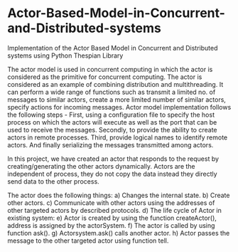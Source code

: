 # Actor-Based-Model-in-Concurrent-and-Distributed-systems
Implementation of the Actor Based Model in Concurrent and Distributed systems using Python Thespian Library

The actor model is used in concurrent computing in which the actor is considered as the primitive for concurrent computing. The actor is considered as an example of combining distribution and multithreading. It can perform a wide range of functions such as transmit a limited no. of messages to similar actors, create a more limited number of similar actors, specify actions for incoming messages.
Actor model implementation follows the following steps - First, using a configuration file to specify the host process on which the actors will execute as well as the port that can be used to receive the messages. Secondly, to provide the ability to create actors in remote processes. Third, provide logical names to identify remote actors. And finally serializing the messages transmitted among actors.

In this project, we have created an actor that responds to the request by creating/generating the other actors dynamically. Actors are the independent of process, they do not copy the data instead they directly send data to the other process.

The actor does the following things:
a)	Changes the internal state.
b)	Create other actors.
c)	Communicate with other actors using the addresses of other targeted actors by described protocols.
d)	The life cycle of Actor in existing system:
e)	Actor is created by using the function createActor(), address is assigned by the actorSystem.
f)	The actor is called by using function ask().
g)	Actorsystem.ask() calls another actor.
h)	Actor passes the message to the other targeted actor using function tell.
